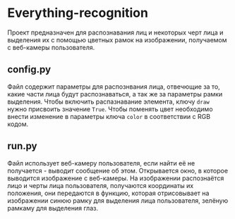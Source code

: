 # Everything-recognition
Проект предназначен для распознавания лиц и некоторых черт лица и выделения их с помощью цветных рамок на изображении, получаемом с веб-камеры пользователя.
## config.py 
Файл содержит параметры для распознвания лица, отвечющие за то, какие части лица будут распознаваться, а так же за параметры рамки выделения. 
Чтобы включить распазнавание элемента, ключу `draw` нужно присвоить значение `True`. Чтобы поменять цвет необходимо внести изменение в параметры ключа `сolor` в соответствии с RGB кодом.
## run.py 
Файл использует веб-камеру пользователя, если найти её не получается - выводит сообщение об этом. Открывается окно, в которое выводится изображение с веб-камеры. 
На изображении распознаётся лицо и черты лица пользователя, получаются координаты их положения, они передаются в функцию, которая отрисовывает на изображении синюю рамку для 
выделения лица пользователя, зелёную рамкаму для выделения глаз.   
